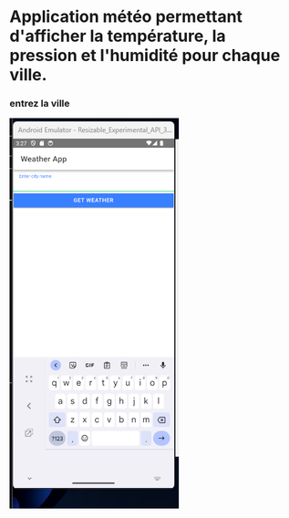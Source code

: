 <h1>Application météo permettant d'afficher la température, la pression et l'humidité pour chaque ville.</h1>
<h3>entrez la ville</h3>
<img src="img/img1.png">
